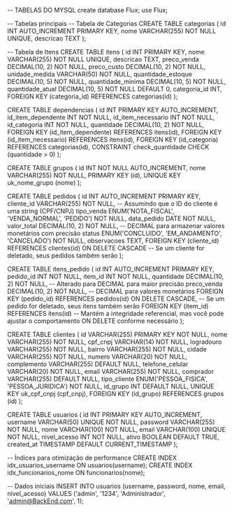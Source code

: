 -- TABELAS DO MYSQL
create database Flux;
use Flux;

-- Tabelas principais
-- Tabela de Categorias
CREATE TABLE categorias (
id INT AUTO_INCREMENT PRIMARY KEY,
nome VARCHAR(255) NOT NULL UNIQUE,
descricao TEXT
);

-- Tabela de Itens
CREATE TABLE itens (
id INT PRIMARY KEY,
nome VARCHAR(255) NOT NULL UNIQUE,
descricao TEXT,
preco_venda DECIMAL(10, 2) NOT NULL,
preco_custo DECIMAL(10, 2) NOT NULL,
unidade_medida VARCHAR(50) NOT NULL,
quantidade_estoque DECIMAL(10, 5)  NOT NULL,
quantidade_minima DECIMAL(10, 5) NOT NULL,
quantidade_atual DECIMAL(10, 5) NOT NULL DEFAULT 0,
categoria_id INT,
FOREIGN KEY (categoria_id) REFERENCES categorias(id)
);

CREATE TABLE dependencias (
id INT PRIMARY KEY AUTO_INCREMENT,
id_item_dependente INT NOT NULL,
id_item_necessario INT NOT NULL,
id_categoria INT NOT NULL,
quantidade DECIMAL(10, 2) NOT NULL,
FOREIGN KEY (id_item_dependente) REFERENCES itens(id),
FOREIGN KEY (id_item_necessario) REFERENCES itens(id),
FOREIGN KEY (id_categoria) REFERENCES categorias(id),
CONSTRAINT check_quantidade CHECK (quantidade > 0)
);

CREATE TABLE grupos (
id INT NOT NULL AUTO_INCREMENT,
nome VARCHAR(255) NOT NULL,
PRIMARY KEY (id),
UNIQUE KEY uk_nome_grupo (nome)
);

CREATE TABLE pedidos (
id INT AUTO_INCREMENT PRIMARY KEY,
cliente_id VARCHAR(255) NOT NULL, -- Assumindo que o ID do cliente é uma string (CPF/CNPJ)
tipo_venda ENUM('NOTA_FISCAL', 'VENDA_NORMAL', 'PEDIDO') NOT NULL,
data_pedido DATE NOT NULL,
valor_total DECIMAL(10, 2) NOT NULL, -- DECIMAL para armazenar valores monetários com precisão
status ENUM('CONCLUIDO', 'EM_ANDAMENTO', 'CANCELADO') NOT NULL,
observacoes TEXT,
FOREIGN KEY (cliente_id) REFERENCES clientes(id) ON DELETE CASCADE -- Se um cliente for deletado, seus pedidos também serão
);

CREATE TABLE itens_pedido (
id INT AUTO_INCREMENT PRIMARY KEY,
pedido_id INT NOT NULL,
item_id INT NOT NULL,
quantidade DECIMAL(10, 2) NOT NULL, -- Alterado para DECIMAL para maior precisão
preco_venda DECIMAL(10, 2) NOT NULL, -- DECIMAL para valores monetários
FOREIGN KEY (pedido_id) REFERENCES pedidos(id) ON DELETE CASCADE, -- Se um pedido for deletado, seus itens também serão
FOREIGN KEY (item_id) REFERENCES itens(id) -- Mantém a integridade referencial, mas você pode ajustar o comportamento ON DELETE conforme necessário
);

CREATE TABLE clientes (
id VARCHAR(255) PRIMARY KEY NOT NULL,
nome VARCHAR(255) NOT NULL,
cpf_cnpj VARCHAR(14) NOT NULL,
logradouro VARCHAR(255) NOT NULL,
bairro VARCHAR(255) NOT NULL,
cidade VARCHAR(255) NOT NULL,
numero VARCHAR(20) NOT NULL,
complemento VARCHAR(255) DEFAULT NULL,
telefone_celular VARCHAR(20) NOT NULL,
email VARCHAR(255) NOT NULL,
comprador VARCHAR(255) DEFAULT NULL,
tipo_cliente ENUM('PESSOA_FISICA', 'PESSOA_JURIDICA') NOT NULL,
id_grupo INT DEFAULT NULL,
UNIQUE KEY uk_cpf_cnpj (cpf_cnpj),
FOREIGN KEY (id_grupo) REFERENCES grupos (id)
);

CREATE TABLE usuarios (
id INT PRIMARY KEY AUTO_INCREMENT,
username VARCHAR(50) UNIQUE NOT NULL,
password VARCHAR(255) NOT NULL,
nome VARCHAR(100) NOT NULL,
email VARCHAR(100) UNIQUE NOT NULL,
nivel_acesso INT NOT NULL,
ativo BOOLEAN DEFAULT TRUE,
created_at TIMESTAMP DEFAULT CURRENT_TIMESTAMP
);


-- Índices para otimização de performance
CREATE INDEX idx_usuarios_username ON usuarios(username);
CREATE INDEX idx_funcionarios_nome ON funcionarios(nome);

-- Dados iniciais
INSERT INTO usuarios (username, password, nome, email, nivel_acesso)
VALUES ('admin', '1234', 'Administrador', 'admin@BackEnd.com', 1);